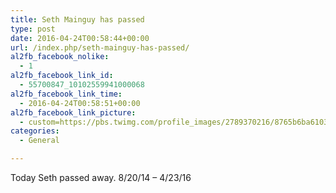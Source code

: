 ```yaml
---
title: Seth Mainguy has passed
type: post
date: 2016-04-24T00:58:44+00:00
url: /index.php/seth-mainguy-has-passed/
al2fb_facebook_nolike:
  - 1
al2fb_facebook_link_id:
  - 55700847_10102559941000068
al2fb_facebook_link_time:
  - 2016-04-24T00:58:51+00:00
al2fb_facebook_link_picture:
  - custom=https://pbs.twimg.com/profile_images/2789370216/8765b6ba61039a987bdc1b3bc922bdbf_400x400.png
categories:
  - General

---
```

Today Seth passed away. 8/20/14 &#8211; 4/23/16
